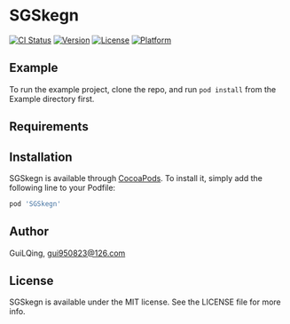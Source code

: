 # SGSkegn

[![CI Status](https://img.shields.io/travis/GuiLQing/SGSkegn.svg?style=flat)](https://travis-ci.org/GuiLQing/SGSkegn)
[![Version](https://img.shields.io/cocoapods/v/SGSkegn.svg?style=flat)](https://cocoapods.org/pods/SGSkegn)
[![License](https://img.shields.io/cocoapods/l/SGSkegn.svg?style=flat)](https://cocoapods.org/pods/SGSkegn)
[![Platform](https://img.shields.io/cocoapods/p/SGSkegn.svg?style=flat)](https://cocoapods.org/pods/SGSkegn)

## Example

To run the example project, clone the repo, and run `pod install` from the Example directory first.

## Requirements

## Installation

SGSkegn is available through [CocoaPods](https://cocoapods.org). To install
it, simply add the following line to your Podfile:

```ruby
pod 'SGSkegn'
```

## Author

GuiLQing, gui950823@126.com

## License

SGSkegn is available under the MIT license. See the LICENSE file for more info.
